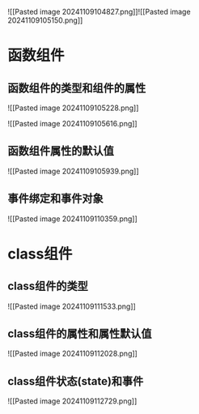 ![[Pasted image 20241109104827.png]]![[Pasted image 20241109105150.png]]



# 函数组件

## 函数组件的类型和组件的属性
![[Pasted image 20241109105228.png]]

![[Pasted image 20241109105616.png]]



## 函数组件属性的默认值
![[Pasted image 20241109105939.png]]



## 事件绑定和事件对象
![[Pasted image 20241109110359.png]]



# class组件

## class组件的类型
![[Pasted image 20241109111533.png]]


## class组件的属性和属性默认值
![[Pasted image 20241109112028.png]]


## class组件状态(state)和事件
![[Pasted image 20241109112729.png]]